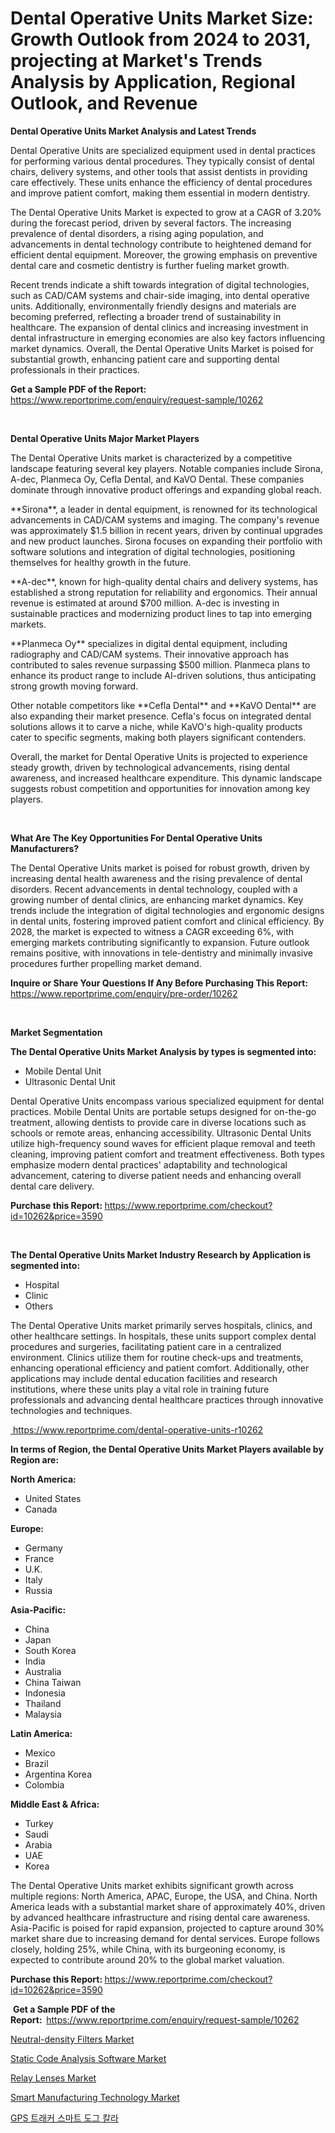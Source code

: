 <p><h1>Dental Operative Units Market Size: Growth Outlook from 2024 to 2031, projecting at Market's Trends Analysis by Application, Regional Outlook, and Revenue</h1></p><p><strong>Dental Operative Units Market Analysis and Latest Trends</strong></p>
<p><p>Dental Operative Units are specialized equipment used in dental practices for performing various dental procedures. They typically consist of dental chairs, delivery systems, and other tools that assist dentists in providing care effectively. These units enhance the efficiency of dental procedures and improve patient comfort, making them essential in modern dentistry.</p><p>The Dental Operative Units Market is expected to grow at a CAGR of 3.20% during the forecast period, driven by several factors. The increasing prevalence of dental disorders, a rising aging population, and advancements in dental technology contribute to heightened demand for efficient dental equipment. Moreover, the growing emphasis on preventive dental care and cosmetic dentistry is further fueling market growth.</p><p>Recent trends indicate a shift towards integration of digital technologies, such as CAD/CAM systems and chair-side imaging, into dental operative units. Additionally, environmentally friendly designs and materials are becoming preferred, reflecting a broader trend of sustainability in healthcare. The expansion of dental clinics and increasing investment in dental infrastructure in emerging economies are also key factors influencing market dynamics. Overall, the Dental Operative Units Market is poised for substantial growth, enhancing patient care and supporting dental professionals in their practices.</p></p>
<p><strong>Get a Sample PDF of the Report:&nbsp;</strong> <a href="https://www.reportprime.com/enquiry/request-sample/10262">https://www.reportprime.com/enquiry/request-sample/10262</a></p>
<p>&nbsp;</p>
<p><strong>Dental Operative Units Major Market Players</strong></p>
<p><p>The Dental Operative Units market is characterized by a competitive landscape featuring several key players. Notable companies include Sirona, A-dec, Planmeca Oy, Cefla Dental, and KaVO Dental. These companies dominate through innovative product offerings and expanding global reach.</p><p>**Sirona**, a leader in dental equipment, is renowned for its technological advancements in CAD/CAM systems and imaging. The company's revenue was approximately $1.5 billion in recent years, driven by continual upgrades and new product launches. Sirona focuses on expanding their portfolio with software solutions and integration of digital technologies, positioning themselves for healthy growth in the future.</p><p>**A-dec**, known for high-quality dental chairs and delivery systems, has established a strong reputation for reliability and ergonomics. Their annual revenue is estimated at around $700 million. A-dec is investing in sustainable practices and modernizing product lines to tap into emerging markets.</p><p>**Planmeca Oy** specializes in digital dental equipment, including radiography and CAD/CAM systems. Their innovative approach has contributed to sales revenue surpassing $500 million. Planmeca plans to enhance its product range to include AI-driven solutions, thus anticipating strong growth moving forward.</p><p>Other notable competitors like **Cefla Dental** and **KaVO Dental** are also expanding their market presence. Cefla's focus on integrated dental solutions allows it to carve a niche, while KaVO's high-quality products cater to specific segments, making both players significant contenders.</p><p>Overall, the market for Dental Operative Units is projected to experience steady growth, driven by technological advancements, rising dental awareness, and increased healthcare expenditure. This dynamic landscape suggests robust competition and opportunities for innovation among key players.</p></p>
<p>&nbsp;</p>
<p><strong>What Are The Key Opportunities For Dental Operative Units Manufacturers?</strong></p>
<p><p>The Dental Operative Units market is poised for robust growth, driven by increasing dental health awareness and the rising prevalence of dental disorders. Recent advancements in dental technology, coupled with a growing number of dental clinics, are enhancing market dynamics. Key trends include the integration of digital technologies and ergonomic designs in dental units, fostering improved patient comfort and clinical efficiency. By 2028, the market is expected to witness a CAGR exceeding 6%, with emerging markets contributing significantly to expansion. Future outlook remains positive, with innovations in tele-dentistry and minimally invasive procedures further propelling market demand.</p></p>
<p><strong>Inquire or Share Your Questions If Any Before Purchasing This Report:</strong> <a href="https://www.reportprime.com/enquiry/pre-order/10262">https://www.reportprime.com/enquiry/pre-order/10262</a></p>
<p>&nbsp;</p>
<p><strong>Market Segmentation</strong></p>
<p><strong>The Dental Operative Units Market Analysis by types is segmented into:</strong></p>
<p><ul><li>Mobile Dental Unit</li><li>Ultrasonic Dental Unit</li></ul></p>
<p><p>Dental Operative Units encompass various specialized equipment for dental practices. Mobile Dental Units are portable setups designed for on-the-go treatment, allowing dentists to provide care in diverse locations such as schools or remote areas, enhancing accessibility. Ultrasonic Dental Units utilize high-frequency sound waves for efficient plaque removal and teeth cleaning, improving patient comfort and treatment effectiveness. Both types emphasize modern dental practices' adaptability and technological advancement, catering to diverse patient needs and enhancing overall dental care delivery.</p></p>
<p><strong>Purchase this Report:&nbsp;</strong><a href="https://www.reportprime.com/checkout?id=10262&price=3590">https://www.reportprime.com/checkout?id=10262&price=3590</a></p>
<p>&nbsp;</p>
<p><strong>The Dental Operative Units Market Industry Research by Application is segmented into:</strong></p>
<p><ul><li>Hospital</li><li>Clinic</li><li>Others</li></ul></p>
<p><p>The Dental Operative Units market primarily serves hospitals, clinics, and other healthcare settings. In hospitals, these units support complex dental procedures and surgeries, facilitating patient care in a centralized environment. Clinics utilize them for routine check-ups and treatments, enhancing operational efficiency and patient comfort. Additionally, other applications may include dental education facilities and research institutions, where these units play a vital role in training future professionals and advancing dental healthcare practices through innovative technologies and techniques.</p></p>
<p><a href="https://www.reportprime.com/dental-operative-units-r10262">&nbsp;https://www.reportprime.com/dental-operative-units-r10262</a></p>
<p><strong>In terms of Region, the Dental Operative Units Market Players available by Region are:</strong></p>
<p>
    <p> <strong> North America: </strong>
        <ul>
            <li>United States</li>
            <li>Canada</li>
        </ul>
        </p> 
    <p> <strong> Europe: </strong>
        <ul>
            <li>Germany</li>
            <li>France</li>
            <li>U.K.</li>
            <li>Italy</li>
            <li>Russia</li>
        </ul>
        </p> 
    <p> <strong> Asia-Pacific: </strong>
        <ul>
            <li>China</li>
            <li>Japan</li>
            <li>South Korea</li>
            <li>India</li>
            <li>Australia</li>
            <li>China Taiwan</li>
            <li>Indonesia</li>
            <li>Thailand</li>
            <li>Malaysia</li>
        </ul>
        </p> 
    <p> <strong> Latin America: </strong>
        <ul>
            <li>Mexico</li>
            <li>Brazil</li>
            <li>Argentina Korea</li>
            <li>Colombia</li>
        </ul>
        </p> 
    <p> <strong> Middle East & Africa: </strong>
        <ul>
            <li>Turkey</li>
            <li>Saudi</li>
            <li>Arabia</li>
            <li>UAE</li>
            <li>Korea</li>
        </ul>
    </p>
    </p>
<p><p>The Dental Operative Units market exhibits significant growth across multiple regions: North America, APAC, Europe, the USA, and China. North America leads with a substantial market share of approximately 40%, driven by advanced healthcare infrastructure and rising dental care awareness. Asia-Pacific is poised for rapid expansion, projected to capture around 30% market share due to increasing demand for dental services. Europe follows closely, holding 25%, while China, with its burgeoning economy, is expected to contribute around 20% to the global market valuation.</p></p>
<p><strong>Purchase this Report: </strong><a href="https://www.reportprime.com/checkout?id=10262&price=3590">https://www.reportprime.com/checkout?id=10262&price=3590</a></p>
<p>&nbsp;<strong>Get a Sample PDF of the Report:&nbsp;&nbsp;</strong><a href="https://www.reportprime.com/enquiry/request-sample/10262">https://www.reportprime.com/enquiry/request-sample/10262</a></p>
<p><strong></strong></p>
<p><p><a href="https://issuu.com/reportprime-2/docs/neutral-density-filters-market-size_a9dff35de80347">Neutral-density Filters Market</a></p><p><a href="https://www.linkedin.com/pulse/static-code-analysis-software-market-global-share-ranking-vjy2c?trackingId=Je0L0CZ3SIGMEMhZAR2dOg%3D%3D">Static Code Analysis Software Market</a></p><p><a href="https://issuu.com/reportprime-2/docs/relay-lenses-market-size-2030.pptx_05c1a00911d38d">Relay Lenses Market</a></p><p><a href="https://www.linkedin.com/pulse/deep-dive-smart-manufacturing-technology-market-itstrends-segmentation-hwz4c?trackingId=3Ct5rvJuTeaM6m1OTtT8yg%3D%3D">Smart Manufacturing Technology Market</a></p><p><a href="https://medium.com/@mujgankortalih/%EC%84%B8%EA%B3%84-gps-tracker-smart-dog-collar-market-%EC%9D%80-2024%EC%97%90%EC%84%9C-2031%EB%A1%9C-%EC%97%B0%ED%8F%89%EA%B7%A0-%EC%A6%9D%EA%B0%80%EC%9C%A8%EC%9D%84-%EB%B3%B4%EC%9D%BC-%EA%B2%83%EC%9C%BC%EB%A1%9C-%EC%98%88%EC%83%81%EB%90%A9%EB%8B%88%EB%8B%A4-3dc34f3766c7">GPS 트래커 스마트 도그 칼라</a></p></p>